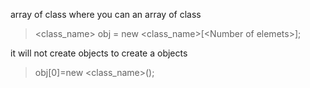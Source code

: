 array of class 
where you can an array of class


> <class_name> obj = new <class_name>[\<Number of elemets>]; 

it will not create objects 
to create a objects 
> obj[0]=new <class_name>();
